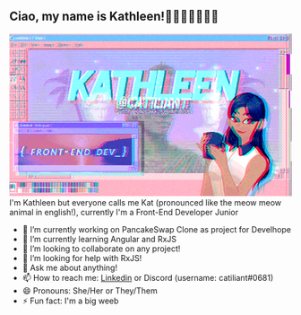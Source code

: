 <h2>Ciao, my name is Kathleen!👋🏽👩🏽‍💻✌🏽</h2>

![](https://github.com/catiliant/catiliant/blob/main/githubh0p.gif)<br>
I'm Kathleen but everyone calls me Kat (pronounced like the meow meow animal in english!), currently I'm a Front-End Developer Junior

- 🔭 I’m currently working on PancakeSwap Clone as project for Develhope
- 🌱 I’m currently learning Angular and RxJS
- 👯 I’m looking to collaborate on any project!
- 🤔 I’m looking for help with RxJS!
- 💬 Ask me about anything!
- 📫 How to reach me: [Linkedin](https://www.linkedin.com/in/gail-kathleen-aranzaso/) or Discord (username: catiliant#0681)
- 😄 Pronouns: She/Her or They/Them
- ⚡ Fun fact: I'm a big weeb
